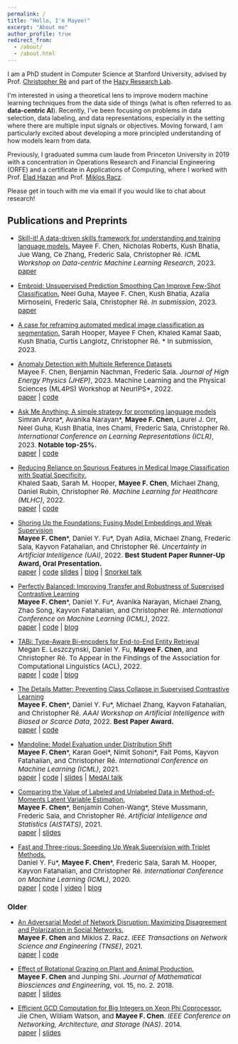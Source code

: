 ```yaml
---
permalink: /
title: "Hello, I'm Mayee!"
excerpt: "About me"
author_profile: true
redirect_from: 
  - /about/
  - /about.html
---
```


I am a PhD student in Computer Science at Stanford University, advised by Prof. [Christopher Ré](https://cs.stanford.edu/~chrismre/) and part of the [Hazy Research Lab](https://hazyresearch.stanford.edu/).

<!--I'm interested in exploring fundamental questions behind tools in modern machine learning and using them to develop new, theoretically grounded methods.-->

I'm interested in using a theoretical lens to improve modern machine learning techniques from the data side of things (what is often referred to as **data-centric AI**). Recently, I've been focusing on problems in data selection, data labeling, and data representations, especially in the setting where there are multiple input signals or objectives. Moving forward, I am particularly excited about developing a more principled understanding of how models learn from data.




<!--I'm interested in using theoretical tools to understand and improve on modern machine learning techniques.
Recently, I've been focused on **data-centric AI**, working on understanding the role of data through weak supervision and data selection, in particular for foundation models. I'm also interested in the **representation geometry** of neural networks and how to induce desirable geometries.-->


<!--understanding **representation geometry** of deep networks and how to provably induce desirable geometries. I am also work on various things revolving around  **data-centric AI**, where I focus on Weak Supervision and data selection.-->

<!--My current research is in understanding representation geometry and modeling data, explained in more detail below:-->

<!-- **Representation Geometry**: Examining the geometry of last-layer representations provides a way to understand modern deep models beyond traditional supervised generalization results. What makes for good learned representations, and how do we provably induce them? What theoretical frameworks can we develop to better understand geometry in deep learning, and what are their limitations in practice? I have been looking at these questions for contrastive learning recently.-->

<!-- **Data(-centric AI)**: Real data is noisy, biased, and expensive to label. There are also other imperfect sources of signal that are available, ranging from external knowledge bases to pre-trained representations. How can we best model and harness real data and these other signals throughout the machine learning pipeline? I have been looking at these questions through the lens of Weak Supervision and latent variable graphical models.-->


<!--My current interests revolve around how to encode and evaluate sources of supervision and side information throughout the ML pipeline (e.g. weakly/semi/self-supervised) through both information-theoretic and geometric lenses. In particular, my work in graduate school so far has applied this interest to latent variable graphical models, distribution shift, and representations learned via contrastive losses.-->

<!--My current interests revolve around how to evaluate sources of supervision (e.g., weakly, semi-supervised, and self-supervised) throughout the ML pipeline and the role of misspecified inductive biases.-->
<!--More fundamentally, I have been working on developing efficient and robust estimators in latent variable models and understanding their finite-sample generalization error in different applications. 
I also enjoy learning about information theory, optimization, and probability theory.-->

Previously, I graduated summa cum laude from Princeton University in 2019 with a concentration in Operations Research and Financial Engineering (ORFE) and a certificate in Applications of Computing, where I worked with Prof. [Elad Hazan](https://www.cs.princeton.edu/~ehazan/) and Prof. [Miklos Racz](https://mracz.princeton.edu/).
<!--I worked on my senior thesis on quantum machine learning with Prof. [Elad Hazan](https://www.cs.princeton.edu/~ehazan/) and completed junior independent work on modeling misinformation in social networks  with Prof. [Miklos Racz](https://mracz.princeton.edu/).-->
<!--My senior thesis, which was awarded the Ahmet S. Çakmak Prize, was on quantum computing with Professor Elad Hazan.
I also worked with Prof. Miklos Racz on understanding the spread of misinformation in social networks.
I took a broad range of courses in computer science, statistics and financial mathematics and completed internships in software engineering and quantitative finance.-->



Please get in touch with me via email if you would like to chat about research!


Publications and Preprints
------
- [Skill-it! A data-driven skills framework for understanding and training language models.](https://arxiv.org/abs/2307.14430)
  <span style="font-size:4mm;">Mayee F. Chen, Nicholas Roberts, Kush Bhatia, Jue Wang, Ce Zhang, Frederic Sala, Christopher Ré. *ICML Workshop on Data-centric Machine Learning Research*, 2023. </span><br>
  <span style="font-size:4mm;">[paper](https://arxiv.org/pdf/2307.14430.pdf)
 
- [Embroid: Unsupervised Prediction Smoothing Can Improve Few-Shot Classification.](https://arxiv.org/abs/2307.11031)
  <span style="font-size:4mm;">Neel Guha, Mayee F. Chen, Kush Bhatia, Azalia Mirhoseini, Frederic Sala, Christopher Ré. *In submission*, 2023. </span><br>
  <span style="font-size:4mm;">[paper](https://arxiv.org/pdf/2307.11031.pdf)

- [A case for reframing automated medical image classification as segmentation.]()
  <span style="font-size:4mm;">Sarah Hooper, Mayee F Chen, Khaled Kamal Saab, Kush Bhatia, Curtis Langlotz, Christopher Ré. * In submission, 2023. </span><br> 

- [Anomaly Detection with Multiple Reference Datasets](https://link.springer.com/article/10.1007/JHEP07(2023)188) <br>
  <span style="font-size:4mm;">Mayee F. Chen, Benjamin Nachman, Frederic Sala. *Journal of High Energy Physics (JHEP)*, 2023. Machine Learning and the Physical Sciences (ML4PS) Workshop at NeurIPS*, 2022. </span><br>
  <span style="font-size:4mm;">[paper](https://link.springer.com/article/10.1007/JHEP07(2023)188) | [code](https://github.com/mayeechen/anomaly-detection-multi)

- [Ask Me Anything: A simple strategy for prompting language models](https://arxiv.org/abs/2210.02441) <br>
  <span style="font-size:4mm;">Simran Arora\*, Avanika Narayan\*, **Mayee F. Chen**, Laurel J. Orr, Neel Guha, Kush Bhatia, Ines Chami, Frederic Sala, Christopher Ré. *International Conference on Learning Representations (ICLR)*, 2023. **Notable top-25\%.** </span><br>
  <span style="font-size:4mm;">[paper](https://arxiv.org/pdf/2210.02441.pdf) | [code](https://github.com/HazyResearch/ama_prompting)

- [Reducing Reliance on Spurious Features in Medical Image Classification with Spatial Specificity.](https://static1.squarespace.com/static/59d5ac1780bd5ef9c396eda6/t/62e97a2961bc144a5d6a4cbb/1659468331136/126+MLHC_2022_Specificity_Robustness_cameraready.pdf) <br>
  <span style="font-size:4mm;">Khaled Saab, Sarah M. Hooper, **Mayee F. Chen**, Michael Zhang, Daniel Rubin, Christopher Ré. *Machine Learning for Healthcare (MLHC)*, 2022. </span><br>
  <span style="font-size:4mm;">[paper](https://static1.squarespace.com/static/59d5ac1780bd5ef9c396eda6/t/62e97a2961bc144a5d6a4cbb/1659468331136/126+MLHC_2022_Specificity_Robustness_cameraready.pdf) | [code](https://github.com/khaledsaab/spatial_specificity)


- [Shoring Up the Foundations: Fusing Model Embeddings and Weak Supervision](https://arxiv.org/abs/2203.13270) <br>
  <span style="font-size:4mm;">**Mayee F. Chen**\*, Daniel Y. Fu\*, Dyah Adila, Michael Zhang, Frederic Sala, Kayvon Fatahalian, and Christopher Ré. *Uncertainty in Artificial Intelligence (UAI)*, 2022. **Best Student Paper Runner-Up Award, Oral Presentation.** </span> <br>
  <span style="font-size:4mm;"> [paper](https://arxiv.org/pdf/2203.13270.pdf) | [code](https://github.com/HazyResearch/liger) [slides](https://mayeechen.github.io/files/LigerUAITalk.pdf) | [blog](https://snorkel.ai/liger-fusing-foundation-model-embeddings-weak-supervision/) | [Snorkel talk](https://www.youtube.com/watch?v=rTpwOYXUuCk) </span>


- [Perfectly Balanced: Improving Transfer and Robustness of Supervised Contrastive Learning](https://arxiv.org/abs/2204.07596) <br>
  <span style="font-size:4mm;">**Mayee F. Chen**\*, Daniel Y. Fu\*, Avanika Narayan, Michael Zhang, Zhao Song, Kayvon Fatahalian, and Christopher Ré. *International Conference on Machine Learning (ICML)*, 2022. </span> <br>
  <span style="font-size:4mm;"> [paper](https://arxiv.org/pdf/2204.07596.pdf) | [code](https://github.com/HazyResearch/thanos-code) | [blog](https://hazyresearch.stanford.edu/blog/2022-04-19-contrastive-2) </span>


- [TABi: Type-Aware Bi-encoders for End-to-End Entity Retrieval](https://arxiv.org/abs/2204.08173) <br>
  <span style="font-size:4mm;">Megan E. Leszczynski, Daniel Y. Fu, **Mayee F. Chen**, and Christopher Ré. To Appear in the Findings of the Association for Computational Linguistics (ACL), 2022.</span> <br>
  <span style="font-size:4mm;"> [paper](https://arxiv.org/pdf/2204.08173.pdf) | [code](https://github.com/HazyResearch/tabi) | [blog](https://hazyresearch.stanford.edu/blog/2022-04-19-contrastive-3) </span>
  

- [The Details Matter: Preventing Class Collapse in Supervised Contrastive Learning](https://www.mdpi.com/2813-0324/3/1/4) <br>
  <span style="font-size:4mm;">**Mayee F. Chen**\*, Daniel Y. Fu\*, Michael Zhang, Kayvon Fatahalian, and Christopher Ré. *AAAI Workshop on Artificial Intelligence with Biased or Scarce Data*, 2022. **Best Paper Award.**</span> <br>
  <span style="font-size:4mm;"> [paper](https://www.mdpi.com/2813-0324/3/1/4/pdf) | [code](https://github.com/HazyResearch/thanos-code) </span>


- [Mandoline: Model Evaluation under Distribution Shift](https://arxiv.org/abs/2107.00643) <br>
  <span style="font-size:4mm;">**Mayee F. Chen**\*, Karan Goel\*, Nimit Sohoni\*, Fait Poms, Kayvon Fatahalian, and Christopher Ré. *International Conference on Machine Learning (ICML)*, 2021.</span> <br>
  <span style="font-size:4mm;"> [paper](https://arxiv.org/pdf/2107.00643.pdf) | [code](https://github.com/HazyResearch/mandoline) | [slides](https://mayeechen.github.io/files/ICMLMandolineTalk.pdf) | [MedAI talk](https://www.youtube.com/watch?v=LmiNQio4db0) </span>

- [Comparing the Value of Labeled and Unlabeled Data in Method-of-Moments Latent Variable Estimation.](https://arxiv.org/abs/2103.02761) <br>
  <span style="font-size:4mm;">**Mayee F. Chen**\*, Benjamin Cohen-Wang\*, Steve Mussmann, Frederic Sala, and Christopher Ré. *Artificial Intelligence and Statistics (AISTATS)*, 2021.</span> <br>
  <span style="font-size:4mm;"> [paper](https://arxiv.org/pdf/2103.02761.pdf) | [slides](https://mayeechen.github.io/files/AISTATS2021talk.pdf) </span>

- [Fast and Three-rious: Speeding Up Weak Supervision with Triplet Methods.](https://arxiv.org/abs/2002.11955) <br>
  <span style="font-size:4mm;">Daniel Y. Fu\*, **Mayee F. Chen**\*, Frederic Sala, Sarah M. Hooper, Kayvon Fatahalian, and Christopher Ré. *International Conference on Machine Learning (ICML)*, 2020.</span> <br>
  <span style="font-size:4mm;"> [paper](https://arxiv.org/pdf/2002.11955.pdf) | [code](https://github.com/HazyResearch/flyingsquid) | [video](https://www.youtube.com/watch?v=pHadwUKCoNE) | [blog](https://hazyresearch.stanford.edu/flyingsquid) </span>


### Older


- [An Adversarial Model of Network Disruption: Maximizing Disagreement and Polarization in Social Networks.](https://arxiv.org/abs/2003.08377) <br>
  <span style="font-size:4mm;">**Mayee F. Chen** and Miklos Z. Racz. *IEEE Transactions on Network Science and Engineering (TNSE)*, 2021.</span> <br>
  <span style="font-size:4mm;"> [paper](https://arxiv.org/abs/2003.08377.pdf) | [code](https://github.com/mayeechen/network-disruption) </span>

<!---
- Efficient Exploration in Linear MDPs with Nonlinear Confounding Rewards. <br>
  <span style="font-size:4mm;">**Mayee F. Chen**, Yao Liu, Evan Z. Liu, and Emma Brunskill. *Submitted*, 2020.</span> <br>
  <span style="font-size:4mm;"> [paper](https://mayeechen.github.io/files/Linear_MDP_with_Confounding_Rewards_Full.pdf) </span>
-->

<!---
- [Train and You'll Miss It: Interactive Model Iteration with Weak Supervision and Pre-Trained Embeddings.](https://arxiv.org/abs/2006.15168) <br>
  <span style="font-size:4mm;">**Mayee F. Chen**\*, Daniel Y. Fu\*, Frederic Sala, Sen Wu, Ravi Teja Mullapudi, Fait Poms, Kayvon Fatahalian, and Christopher Ré. *arXiv preprint arXiv:2006.15168*, 2020.</span> <br>
  <span style="font-size:4mm;"> [paper](https://arxiv.org/pdf/2006.15168.pdf) | [code](https://github.com/HazyResearch/epoxy) | [video](https://www.youtube.com/watch?v=_d-mseTaYWY) </span>
-->

- [Effect of Rotational Grazing on Plant and Animal Production.](https://www.aimsciences.org/article/doi/10.3934/mbe.2018017) <br>
  <span style="font-size:4mm;">**Mayee F. Chen** and Junping Shi. *Journal of Mathematical Biosciences and Engineering*, vol. 15, no. 2. 2018.</span> <br>
  <span style="font-size:4mm;"> [paper](https://mayeechen.github.io/files/rotational.pdf) | [slides](https://mayeechen.github.io/files/rotational_presentation.pdf) </span>

- [Efficient GCD Computation for Big Integers on Xeon Phi Coprocessor.](https://ieeexplore.ieee.org/abstract/document/6923168) <br>
  <span style="font-size:4mm;">Jie Chen, William Watson, and **Mayee F. Chen**. *IEEE Conference on Networking, Architecture, and Storage (NAS)*. 2014.</span> <br>
  <span style="font-size:4mm;"> [paper](https://ieeexplore.ieee.org/stamp/stamp.jsp?tp=&arnumber=6923168) | [slides](https://mayeechen.github.io/files/nas2014talk.pdf) </span>

